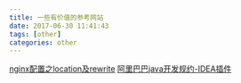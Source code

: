 ```yaml
---
title: 一些有价值的参考网站
date: 2017-06-30 11:41:43
tags: [other]
categories: other
---
```


[nginx配置之location及rewrite](http://seanlook.com/2015/05/17/nginx-location-rewrite/)
[阿里巴巴java开发规约-IDEA插件](https://mp.weixin.qq.com/s/81oBdbNATkkTXShQAfWFJg?client=tim&ptlang=2052&ADUIN=731334268&ADSESSION=1508377872&ADTAG=CLIENT.QQ.5531_.0&ADPUBNO=26745)